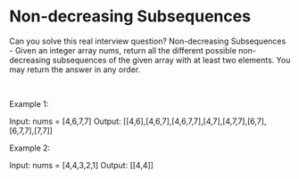 # Non-decreasing Subsequences

Can you solve this real interview question? Non-decreasing Subsequences - Given an integer array nums, return all the different possible non-decreasing subsequences of the given array with at least two elements. You may return the answer in any order.

 

Example 1:


Input: nums = [4,6,7,7]
Output: [[4,6],[4,6,7],[4,6,7,7],[4,7],[4,7,7],[6,7],[6,7,7],[7,7]]


Example 2:


Input: nums = [4,4,3,2,1]
Output: [[4,4]]